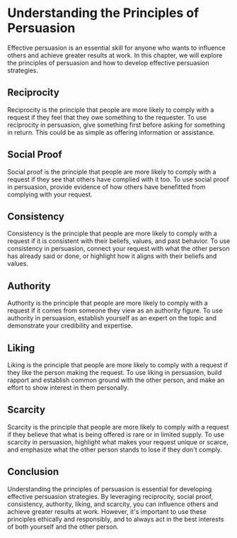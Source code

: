 Understanding the Principles of Persuasion
=================================================================================================

Effective persuasion is an essential skill for anyone who wants to influence others and achieve greater results at work. In this chapter, we will explore the principles of persuasion and how to develop effective persuasion strategies.

Reciprocity
-----------

Reciprocity is the principle that people are more likely to comply with a request if they feel that they owe something to the requester. To use reciprocity in persuasion, give something first before asking for something in return. This could be as simple as offering information or assistance.

Social Proof
------------

Social proof is the principle that people are more likely to comply with a request if they see that others have complied with it too. To use social proof in persuasion, provide evidence of how others have benefitted from complying with your request.

Consistency
-----------

Consistency is the principle that people are more likely to comply with a request if it is consistent with their beliefs, values, and past behavior. To use consistency in persuasion, connect your request with what the other person has already said or done, or highlight how it aligns with their beliefs and values.

Authority
---------

Authority is the principle that people are more likely to comply with a request if it comes from someone they view as an authority figure. To use authority in persuasion, establish yourself as an expert on the topic and demonstrate your credibility and expertise.

Liking
------

Liking is the principle that people are more likely to comply with a request if they like the person making the request. To use liking in persuasion, build rapport and establish common ground with the other person, and make an effort to show interest in them personally.

Scarcity
--------

Scarcity is the principle that people are more likely to comply with a request if they believe that what is being offered is rare or in limited supply. To use scarcity in persuasion, highlight what makes your request unique or scarce, and emphasize what the other person stands to lose if they don't comply.

Conclusion
----------

Understanding the principles of persuasion is essential for developing effective persuasion strategies. By leveraging reciprocity, social proof, consistency, authority, liking, and scarcity, you can influence others and achieve greater results at work. However, it's important to use these principles ethically and responsibly, and to always act in the best interests of both yourself and the other person.
